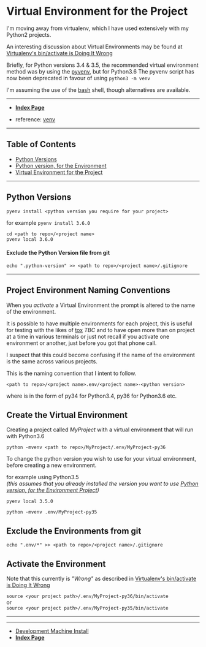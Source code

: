 # Virtual Environment for the Project
I'm moving away from virtualenv, which I have used extensively with my Python2 projects.

An interesting discussion about Virtual Environments may be found at [Virtualenv's bin/activate is Doing It Wrong](https://gist.github.com/datagrok/2199506)

Briefly, for Python versions 3.4 & 3.5, the recommended virtual environment method was by using the [pyvenv](https://docs.python.org/3/library/venv.html),  but for Python3.6 The pyvenv script has now been deprecated in favour of using
`python3 -m venv`


I'm assuming the use of the [bash](https://en.wikipedia.org/wiki/Bash_(Unix_shell)) shell, though alternatives are available.

----

* **[Index Page](../README.md)**

* reference: [venv](https://docs.python.org/3/tutorial/venv.html)

----

## Table of Contents

* [Python Versions](#Python-Versions)
* [Python version, for the Environment](#Python-version,-for-the-Environment)
* [Virtual Environment for the Project](#Virtual-Environment-for-the-Project)




----


## Python Versions

`pyenv install <python version you require for your project>`

for example
`pyenv install 3.6.0`

`cd <path to repo>/<project name>`  
`pvenv local 3.6.0`

#### Exclude the Python Version file from git

`echo ".python-version" >> <path to repo>/<project name>/.gitignore`

----
## Project Environment Naming Conventions
When you *activate* a Virtual Environment the prompt is altered to the name of the environment.

It is possible to have multiple environments for each project, this is useful for testing with the likes of [tox](http://tox.readthedocs.io/en/stable/) *TBC* and to have open more than on project at a time in various terminals or just not recall if you activate one environment or another, just before you got that phone call.

I suspect that this could become confusing if the name of the environment is the same across various projects.

This is the naming convention that I intent to follow.

`<path to repo>/<project name>.env/<project name>-<python version>`

where <python version> is in the form of py34 for Python3.4, py36 for Python3.6 etc.

## Create the Virtual Environment

Creating a project called *MyProject* with a virtual environment that will run with Python3.6

`python -mvenv <path to repo>/MyProject/.env/MyProject-py36`

To change the python version you wish to use for your virtual environment, before creating a new environment.

for example using Python3.5  
*(this assumes that you already installed the version you want to use [Python version, for the Environment Project](#Python-version,-for-the-Environment-Project))*

`pyenv local 3.5.0`

`python -mvenv .env/MyProject-py35`

## Exclude the Environments from git

`echo ".env/*" >> <path to repo>/<project name>/.gitignore`

## Activate the Environment

Note that this currently is *"Wrong"* as described in [Virtualenv's bin/activate is Doing It Wrong](https://gist.github.com/datagrok/2199506)

`source <your project path>/.env/MyProject-py36/bin/activate`  
or  
`source <your project path>/.env/MyProject-py35/bin/activate`  

----
----

* [Development Machine Install](DevelopmentMachineInstall.md)
* **[Index Page](../README.md)**



